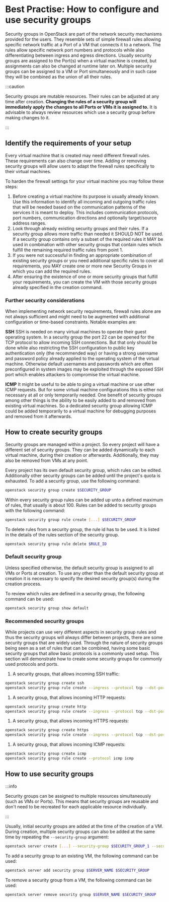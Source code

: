 # Best Practise: How to configure and use security groups

Security groups in OpenStack are part of the network security mechanisms provided for the users.
They resemble sets of simple firewall rules allowing specific network traffic at a Port of a VM that connects it to a network.
The rules allow specific network port numbers and protocols while also differentiating between ingress and egress directions.
Usually security groups are assigned to the Port(s) when a virtual machine is created, but assignments can also be changed at runtime later on.
Multiple security groups can be assigned to a VM or Port simultaneously and in such case they will be combined as the union of all their rules.

:::caution

Security groups are mutable resources.
Their rules can be adjusted at any time after creation.
**Changing the rules of a security group will immediately apply the changes to all Ports or VMs it is assigned to.**
It is advisable to always review resources which use a security group before making changes to it.

:::

## Identify the requirements of your setup

Every virtual machine that is created may need different firewall rules.
These requirements can also change over time.
Adding or removing security groups will allow users to adapt the firewall rules specifically to their virtual machines.

To harden the firewall settings for your virtual machine you may follow these steps:

1. Before creating a virtual machine its purpose is usually already known. Use this information to identify all incoming and outgoing traffic rules that will be needed based on the communication patterns of the services it is meant to deploy. This includes communication protocols, port numbers, communication directions and optionally target/source address ranges.
2. Look through already existing security groups and their rules. If a security group allows more traffic than needed it SHOULD NOT be used. If a security group contains only a subset of the required rules it MAY be used in combination with other security groups that contain rules which fulfill the remaining required traffic rules from point 1.
3. If you were not successful in finding an appropriate combination of existing security groups or you need additional specific rules to cover all requirements, you MAY create one or more new Security Groups in which you can add the required rules.
4. After ensuring the existence of one or more security groups that fulfill your requirements, you can create the VM with those security groups already specified in the creation command.

### Further security considerations

When implementing network security requirements, firewall rules alone are not always sufficient and might need to be augmented with additional configuration or time-based constraints. Notable examples are:

**SSH**
SSH is needed on many virtual machines to operate their guest operating system.
In a security group the port 22 can be opened for the TCP protocol to allow incoming SSH connections.
But that only should be done while also restricting the SSH configuration to public key authentication only (the recommended way) or having a strong username and password policy already applied to the operating system of the virtual machine.
Otherwise default usernames and passwords which are often preconfigured in system images may be exploited through the exposed SSH port which enables attackers to compromise the virtual machine.

**ICMP**
It might be useful to be able to ping a virtual machine or use other ICMP requests.
But for some virtual machine configurations this is either not necessary at all or only temporarily needed.
One benefit of security groups among other things is the ability to be easily added to and removed from existing virtual machines.
So a dedicated security group allowing ICMP could be added temporarily to a virtual machine for debugging purposes and removed from it afterwards.

## How to create security groups

Security groups are managed within a project.
So every project will have a different set of security groups.
They can be added dynamically to each virtual machine, during their creation or afterwards.
Additionally, they may also be removed from VMs at any point.

Every project has its own default security group, which rules can be edited.
Additionally other security groups can be added until the project's quota is exhausted.
To add a security group, use the following command:

```bash
openstack security group create $SECURITY_GROUP
```

Within every security group rules can be added up unto a defined maximum of rules, that usually is about 100.
Rules can be added to security groups with the following command:

```bash
openstack security group rule create [...] $SECURITY_GROUP
```

To delete rules from a security group, the rule id has to be used.
It is listed in the details of the rules section of the security group.

```bash
openstack security group rule delete $RULE_ID
```

### Default security group

Unless specified otherwise, the default security group is assigned to all VMs or Ports at creation.
To use any other than the default security group at creation it is necessary to specify the desired security group(s) during the creation process.

To review which rules are defined in a security group, the following command can be used:

```bash
openstack security group show default
```

### Recommended security groups

While projects can use very different aspects in security group rules and thus the security groups will always differ between projects, there are some security groups that are widely used.
Through the nature of security groups being seen as a set of rules that can be combined, having some basic security groups that allow basic protocols is a commonly used setup.
This section will demonstrate how to create some security groups for commonly used protocols and ports.

1. A security groups, that allows incoming SSH traffic:

```bash
openstack security group create ssh
openstack security group rule create --ingress --protocol tcp --dst-port 22 ssh
```

1. A security group, that allows incoming HTTP requests:

```bash
openstack security group create http
openstack security group rule create --ingress --protocol tcp --dst-port 80 http
```

1. A security group, that allows incoming HTTPS requests:

```bash
openstack security group create https
openstack security group rule create --ingress --protocol tcp --dst-port 443 https
```

1. A security group, that allows incoming ICMP requests:

```bash
openstack security group create icmp
openstack security group rule create --protocol icmp icmp
```

## How to use security groups

:::info

Security groups can be assigned to multiple resources simultaneously (such as VMs or Ports).
This means that security groups are reusable and don't need to be recreated for each applicable resource individually.

:::

Usually, initial security groups are added at the time of the creation of a VM.
During creation, multiple security groups can also be added at the same time by repeating the `--security-group` argument:

```bash
openstack server create [...] --security-group $SECURITY_GROUP_1 --security-group $SECURITY_GROUP_2 $SERVER_NAME
```

To add a security group to an existing VM, the following command can be used:

```bash
openstack server add security group $SERVER_NAME $SECURITY_GROUP
```

To remove a security group from a VM, the following command can be used:

```bash
openstack server remove security group $SERVER_NAME $SECURITY_GROUP
```
